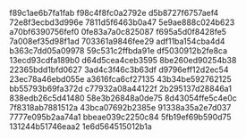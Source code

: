 f89c1ae6b7fa1fab
f98c4f8fc0a2792e
d5b8727f6757aef4
72e8f3ecbd3d996e
7811d5f6463b0a47
5e9ae888c024b623
a70bf6390756fef0
0fe83a7a0c825087
f695a5d0f8428fe5
7a008ef35d98f1ad
703361a9846fee29
adf11ba154cba4d4
b363c7dd05a09978
59c531c2ffbda91e
df5030912b2fe8ca
13ecd93cdfa189b0
d64d5cea4ceb3595
8be260ed90254b38
22365bdd1bfd0627
3ad4c3f46c3b63df
d9796eff12d2ec54
23ec78a46ebd055e
a3616fca6cf27135
43b34be592762125
bb55793b69fa372d
c77932a08a44122f
2b295137d28846a1
838edb26c5d41480
58e3b26848a0de75
8d43054ffe5c4e0c
7f8318ab7881512a
43bca07692b2385e
91338a35a2e7d037
7777e095b2aa74a1
bbeae039c2250c84
5fb19ef69b590d75
131244b51746eaa2
1e6d564515012b1a
